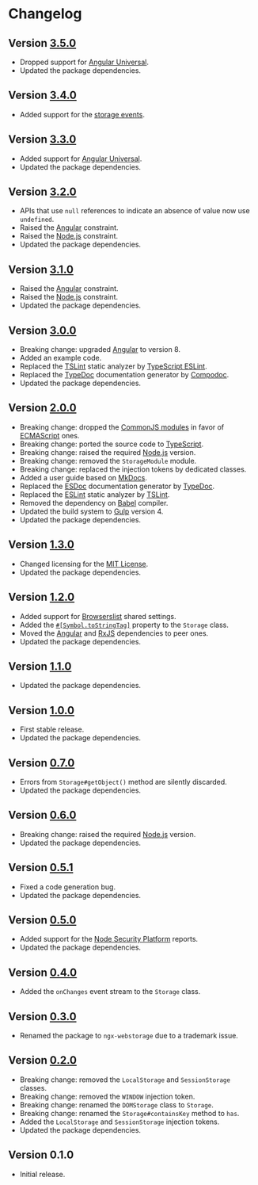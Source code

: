 # Changelog

## Version [3.5.0](https://github.com/cedx/ngx-webstorage.js/compare/v3.4.0...v3.5.0)
- Dropped support for [Angular Universal](https://angular.io/guide/universal).
- Updated the package dependencies.

## Version [3.4.0](https://github.com/cedx/ngx-webstorage.js/compare/v3.3.0...v3.4.0)
- Added support for the [storage events](https://developer.mozilla.org/en-US/docs/Web/API/Window/storage_event).

## Version [3.3.0](https://github.com/cedx/ngx-webstorage.js/compare/v3.2.0...v3.3.0)
- Added support for [Angular Universal](https://angular.io/guide/universal).
- Updated the package dependencies.

## Version [3.2.0](https://github.com/cedx/ngx-webstorage.js/compare/v3.1.0...v3.2.0)
- APIs that use `null` references to indicate an absence of value now use `undefined`.
- Raised the [Angular](https://angular.io) constraint.
- Raised the [Node.js](https://nodejs.org) constraint.
- Updated the package dependencies.

## Version [3.1.0](https://github.com/cedx/ngx-webstorage.js/compare/v3.0.0...v3.1.0)
- Raised the [Angular](https://angular.io) constraint.
- Raised the [Node.js](https://nodejs.org) constraint.
- Updated the package dependencies.

## Version [3.0.0](https://github.com/cedx/ngx-webstorage.js/compare/v2.0.0...v3.0.0)
- Breaking change: upgraded [Angular](https://angular.io) to version 8.
- Added an example code.
- Replaced the [TSLint](https://palantir.github.io/tslint) static analyzer by [TypeScript ESLint](https://typescript-eslint.io).
- Replaced the [TypeDoc](https://typedoc.org) documentation generator by [Compodoc](https://compodoc.app).
- Updated the package dependencies.

## Version [2.0.0](https://github.com/cedx/ngx-webstorage.js/compare/v1.3.0...v2.0.0)
- Breaking change: dropped the [CommonJS modules](https://nodejs.org/api/modules.html) in favor of [ECMAScript](https://nodejs.org/api/esm.html) ones.
- Breaking change: ported the source code to [TypeScript](https://www.typescriptlang.org).
- Breaking change: raised the required [Node.js](https://nodejs.org) version.
- Breaking change: removed the `StorageModule` module.
- Breaking change: replaced the injection tokens by dedicated classes.
- Added a user guide based on [MkDocs](http://www.mkdocs.org).
- Replaced the [ESDoc](https://esdoc.org) documentation generator by [TypeDoc](https://typedoc.org).
- Replaced the [ESLint](https://eslint.org) static analyzer by [TSLint](https://palantir.github.io/tslint).
- Removed the dependency on [Babel](https://babeljs.io) compiler.
- Updated the build system to [Gulp](https://gulpjs.com) version 4.
- Updated the package dependencies.

## Version [1.3.0](https://github.com/cedx/ngx-webstorage.js/compare/v1.2.0...v1.3.0)
- Changed licensing for the [MIT License](https://opensource.org/licenses/MIT).
- Updated the package dependencies.

## Version [1.2.0](https://github.com/cedx/ngx-webstorage.js/compare/v1.1.0...v1.2.0)
- Added support for [Browserslist](http://browserl.ist) shared settings.
- Added the [`#[Symbol.toStringTag]`](https://developer.mozilla.org/en-US/docs/Web/JavaScript/Reference/Global_Objects/Symbol/toStringTag) property to the `Storage` class.
- Moved the [Angular](https://angular.io) and [RxJS](http://reactivex.io/rxjs) dependencies to peer ones.
- Updated the package dependencies.

## Version [1.1.0](https://github.com/cedx/ngx-webstorage.js/compare/v1.0.0...v1.1.0)
- Updated the package dependencies.

## Version [1.0.0](https://github.com/cedx/ngx-webstorage.js/compare/v0.7.0...v1.0.0)
- First stable release.
- Updated the package dependencies.

## Version [0.7.0](https://github.com/cedx/ngx-webstorage.js/compare/v0.6.0...v0.7.0)
- Errors from `Storage#getObject()` method are silently discarded.
- Updated the package dependencies.

## Version [0.6.0](https://github.com/cedx/ngx-webstorage.js/compare/v0.5.1...v0.6.0)
- Breaking change: raised the required [Node.js](https://nodejs.org) version.
- Updated the package dependencies.

## Version [0.5.1](https://github.com/cedx/ngx-webstorage.js/compare/v0.5.0...v0.5.1)
- Fixed a code generation bug.
- Updated the package dependencies.

## Version [0.5.0](https://github.com/cedx/ngx-webstorage.js/compare/v0.4.0...v0.5.0)
- Added support for the [Node Security Platform](https://nodesecurity.io) reports.
- Updated the package dependencies.

## Version [0.4.0](https://github.com/cedx/ngx-webstorage.js/compare/v0.3.0...v0.4.0)
- Added the `onChanges` event stream to the `Storage` class.

## Version [0.3.0](https://github.com/cedx/ngx-webstorage.js/compare/v0.2.0...v0.3.0)
- Renamed the package to `ngx-webstorage` due to a trademark issue. 

## Version [0.2.0](https://github.com/cedx/ngx-webstorage.js/compare/v0.1.0...v0.2.0)
- Breaking change: removed the `LocalStorage` and `SessionStorage` classes.
- Breaking change: removed the `WINDOW` injection token.
- Breaking change: renamed the `DOMStorage` class to `Storage`.
- Breaking change: renamed the `Storage#containsKey` method to `has`.
- Added the `LocalStorage` and `SessionStorage` injection tokens.
- Updated the package dependencies.

## Version 0.1.0
- Initial release.
